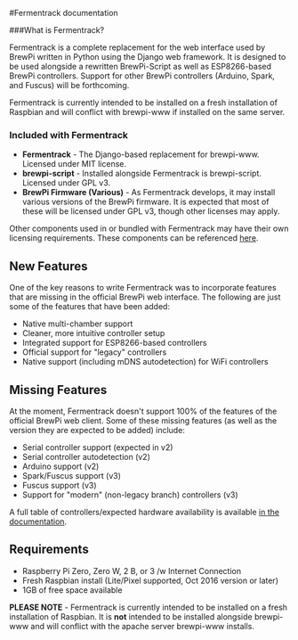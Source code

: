 #Fermentrack documentation

###What is Fermentrack?

Fermentrack is a complete replacement for the web interface used by BrewPi written in Python using the Django web framework. It is designed to be used alongside a rewritten BrewPi-Script as well as ESP8266-based BrewPi controllers. Support for other BrewPi controllers (Arduino, Spark, and Fuscus) will be forthcoming. 

Fermentrack is currently intended to be installed on a fresh installation of Raspbian and will conflict with brewpi-www if installed on the same server. 


### Included with Fermentrack

* **Fermentrack** - The Django-based replacement for brewpi-www. Licensed under MIT license.
* **brewpi-script** - Installed alongside Fermentrack is brewpi-script. Licensed under GPL v3.
* **BrewPi Firmware (Various)** - As Fermentrack develops, it may install various versions of the BrewPi firmware. It is expected that most of these will be licensed under GPL v3, though other licenses may apply.

Other components used in or bundled with Fermentrack may have their own licensing requirements. These components can be referenced [here](about/components.md).

## New Features

One of the key reasons to write Fermentrack was to incorporate features that are missing in the official BrewPi web interface. The following are just some of the features that have been added:

* Native multi-chamber support
* Cleaner, more intuitive controller setup
* Integrated support for ESP8266-based controllers
* Official support for "legacy" controllers
* Native support (including mDNS autodetection) for WiFi controllers

## Missing Features

At the moment, Fermentrack doesn't support 100% of the features of the official BrewPi web client. Some of these missing features (as well as the version they are expected to be added) include:

* Serial controller support (expected in v2)
* Serial controller autodetection (v2)
* Arduino support (v2)
* Spark/Fuscus support (v3)
* Fuscus support (v3)
* Support for "modern" (non-legacy branch) controllers (v3)

A full table of controllers/expected hardware availability is available [in the documentation](hardware/index.md).

## Requirements

* Raspberry Pi Zero, Zero W, 2 B, or 3 /w Internet Connection
* Fresh Raspbian install (Lite/Pixel supported, Oct 2016 version or later)
* 1GB of free space available

**PLEASE NOTE** - Fermentrack is currently intended to be installed on a fresh installation of Raspbian. It is **not** intended to be installed alongside brewpi-www and will conflict with the apache server brewpi-www installs. 

